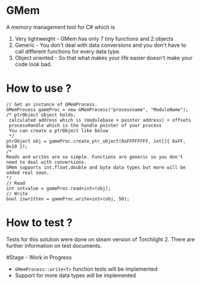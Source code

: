 # GMem
A memory management tool for C# which is

 1. Very lightweight - GMem has only 7 tiny functions and 2 objects
 2. Generic - You don't deal with data conversions and you don't have to call different functions for every data type.
 3. Object oriented - So that what makes your life easier doesn't make your code look bad.

# How to use ?

    // Get an instance of GMemProcess.
    GMemProcess gameProc = new GMemProcess("processname", "ModuleName");
    /* ptrObject object holds;
     calculated address which is (modulebase + pointer address) + offsets
     processHandle which is the handle pointer of your process
     You can create a ptrObject like below
     */
    ptrObject obj = gameProc.create_ptr_object(0xFFFFFFFF, int[]{ 0xFF, 0x10 });
    /*
    Reads and writes are so simple. Functions are generic so you don't need to deal with conversions. 
    GMem supports int,float,double and byte data types but more will be added real soon.
    */
    // Read
    int intvalue = gameProc.read<int>(obj);
    // Write
    bool iswritten = gameProc.write<int>(obj, 50);
    
# How to test ?
Tests for this solution were done on steam version of Torchlight 2. There are further information on test documents.

#Stage - Work in Progress

 - `GMemProcess::write<T>` function tests will be implemented
 - Support for more data types will be implemented

